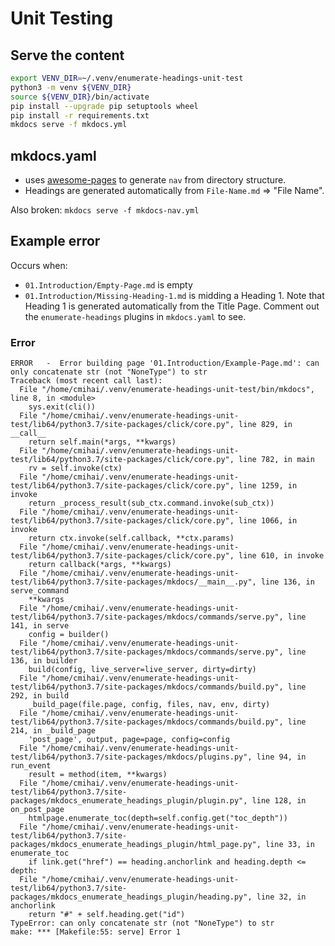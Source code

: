 Unit Testing
============

Serve the content
------------------

```bash
export VENV_DIR=~/.venv/enumerate-headings-unit-test
python3 -m venv ${VENV_DIR}
source ${VENV_DIR}/bin/activate
pip install --upgrade pip setuptools wheel
pip install -r requirements.txt
mkdocs serve -f mkdocs.yml
```

mkdocs.yaml
------------

- uses [awesome-pages](https://github.com/lukasgeiter/mkdocs-awesome-pages-plugin/) to generate `nav` from directory structure.
- Headings are generated automatically from `File-Name.md` => "File Name".

Also broken: `mkdocs serve -f mkdocs-nav.yml`

Example error
--------------

Occurs when:

- `01.Introduction/Empty-Page.md` is empty
- `01.Introduction/Missing-Heading-1.md` is midding a Heading 1. Note that
Heading 1 is generated automatically from the Title Page. Comment out the `enumerate-headings` plugins in `mkdocs.yaml` to see.


### Error

```
ERROR   -  Error building page '01.Introduction/Example-Page.md': can only concatenate str (not "NoneType") to str
Traceback (most recent call last):
  File "/home/cmihai/.venv/enumerate-headings-unit-test/bin/mkdocs", line 8, in <module>
    sys.exit(cli())
  File "/home/cmihai/.venv/enumerate-headings-unit-test/lib64/python3.7/site-packages/click/core.py", line 829, in __call__
    return self.main(*args, **kwargs)
  File "/home/cmihai/.venv/enumerate-headings-unit-test/lib64/python3.7/site-packages/click/core.py", line 782, in main
    rv = self.invoke(ctx)
  File "/home/cmihai/.venv/enumerate-headings-unit-test/lib64/python3.7/site-packages/click/core.py", line 1259, in invoke
    return _process_result(sub_ctx.command.invoke(sub_ctx))
  File "/home/cmihai/.venv/enumerate-headings-unit-test/lib64/python3.7/site-packages/click/core.py", line 1066, in invoke
    return ctx.invoke(self.callback, **ctx.params)
  File "/home/cmihai/.venv/enumerate-headings-unit-test/lib64/python3.7/site-packages/click/core.py", line 610, in invoke
    return callback(*args, **kwargs)
  File "/home/cmihai/.venv/enumerate-headings-unit-test/lib64/python3.7/site-packages/mkdocs/__main__.py", line 136, in serve_command
    **kwargs
  File "/home/cmihai/.venv/enumerate-headings-unit-test/lib64/python3.7/site-packages/mkdocs/commands/serve.py", line 141, in serve
    config = builder()
  File "/home/cmihai/.venv/enumerate-headings-unit-test/lib64/python3.7/site-packages/mkdocs/commands/serve.py", line 136, in builder
    build(config, live_server=live_server, dirty=dirty)
  File "/home/cmihai/.venv/enumerate-headings-unit-test/lib64/python3.7/site-packages/mkdocs/commands/build.py", line 292, in build
    _build_page(file.page, config, files, nav, env, dirty)
  File "/home/cmihai/.venv/enumerate-headings-unit-test/lib64/python3.7/site-packages/mkdocs/commands/build.py", line 214, in _build_page
    'post_page', output, page=page, config=config
  File "/home/cmihai/.venv/enumerate-headings-unit-test/lib64/python3.7/site-packages/mkdocs/plugins.py", line 94, in run_event
    result = method(item, **kwargs)
  File "/home/cmihai/.venv/enumerate-headings-unit-test/lib64/python3.7/site-packages/mkdocs_enumerate_headings_plugin/plugin.py", line 128, in on_post_page
    htmlpage.enumerate_toc(depth=self.config.get("toc_depth"))
  File "/home/cmihai/.venv/enumerate-headings-unit-test/lib64/python3.7/site-packages/mkdocs_enumerate_headings_plugin/html_page.py", line 33, in enumerate_toc
    if link.get("href") == heading.anchorlink and heading.depth <= depth:
  File "/home/cmihai/.venv/enumerate-headings-unit-test/lib64/python3.7/site-packages/mkdocs_enumerate_headings_plugin/heading.py", line 32, in anchorlink
    return "#" + self.heading.get("id")
TypeError: can only concatenate str (not "NoneType") to str
make: *** [Makefile:55: serve] Error 1
```
